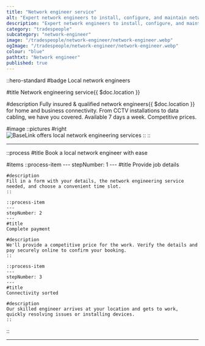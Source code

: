 ```yaml
---
title: "Network engineer service"
alt: "Expert network engineers to install, configure, and maintain network systems"
description: "Expert network engineers to install, configure, and maintain network systems"
category: "tradespeople"
subcategory: "network-engineer"
image: "/tradespeople/network-engineer/network-engineer.webp"
ogImage: "/tradespeople/network-engineer/network-engineer.webp"
colour: "blue"
pathtxt: "Network engineer"
published: true
---
```


::hero-standard
#badge
Local network engineers

#title
Network engineering service{{ $doc.location }}

#description
Fully insured & qualified network engineers{{ $doc.location }} for home and business connectivity. From CCTV installations to data cabling, we have you covered. Available 7 days a week. Competitive prices.

#image
    ::pictures
    #right
    ![BaseLink offers local network engineering services](/tradespeople/network-engineer/network-engineer.webp)
    ::
::

---

::process
#title
Book a local network engineer with ease

#items
    ::process-item
    ---
    stepNumber: 1
    ---
    #title
    Provide job details

    #description
    Fill in a form with your details, the network engineering service needed, and choose a convenient time slot.
    ::
    
    ::process-item
    ---
    stepNumber: 2
    ---
    #title
    Complete payment

    #description
    We'll provide a competitive price for the work. Verify the details and pay securely online to confirm your booking.
    ::

    ::process-item
    ---
    stepNumber: 3
    ---
    #title
    Connectivity sorted

    #description
    Our skilled engineer arrives at your location and gets to work, quickly resolving issues or installing devices.
    ::
::

---